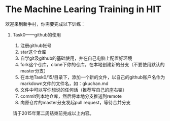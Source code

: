 # The Machine Learing Training in HIT

欢迎来到新手村，你需要完成以下训练：

1. Task0——github的使用
	1. 注册github帐号
	2. star这个仓库
	3. 自学git及github的基础使用，并在自己电脑上配置好环境
	4. fork这个仓库，clone下你的仓库，在本地创建新的分支（不要使用默认的master分支）
	5. 在本地Task0/15/目录下，添加一个新的文件，以自己的github账户名作为markdown文件的文件名，如：gkuchan.md
	6. 文件中可以写你想说的任何话（推荐写自己的座右铭）
	7. commit到本地仓库，然后将本地分支推送到remote
	8. 向原仓库的master分支发起pull request，等待合并分支

	请于2015年第二周结束前完成以上内容。

